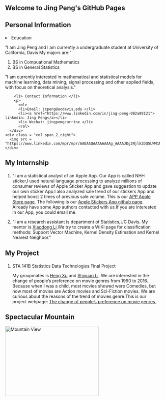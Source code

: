 ## Welcome to Jing Peng's GitHub Pages

<body>
  <section class="main-content">
    <h2><p class = "blue"> Personal Information </p></h2>
    <div class ="section group">
      <div class = "col span_2_left">
      <p>
        <li> Education </li>
         <p> 
          "I am Jing Peng and I am currently a undergraduate student at University of California, Davis
            My majors are:"
            <ol>
            <li> BS in Compuational Mathematics </li>
            <li> BS in General Statistics </li>
            </ol>
          "I am currently interested in mathematical and statistical models for machine learning, data mining, 
          signal processing and other applied fields, with focus on theoretical analysis."
  
        <li> Contact Information </li>
        <p> 
          <ol>
          <li>Email: jcpeng@ucdavis.edu </li>
          <li><a href="https://www.linkedin.com/in/jing-peng-082a89121"> linkedin: Jing Peng</a></li>
          <li> Wechat: jingpengcorrine </li>
          </ol>
      </div>
    <div class = "col span_2_right">
      <img src = "https://www.linkedin.com/mpr/mpr/AAEAAQAAAAAAAAg_AAAAJDg3NjlkZDQ5LWM1MzYtNDQ4NS05NjhmLTViM2VkYTY2ZDM1NA.jpg">
    </div>
  </div>
</section>
  <h2><p class = "blue"> My Internship </p></h2>
      <ol>
      <li>
        <p>
            "I am a statistical analyst of an Apple App. Our App is called NHH sticker,I used natural language 
            processing to analyze millions of consumer reviews of Apple Sticker App and gave suggestion to update 
            our own sticker App.I also analyzed sale trend of our stickers App and helped boost 2 times of previous 
            sale volume. This is our <a href="https://itunes.apple.com/cn/app/nhh-stickers/id1161646735?l=en&mt=8"> APP Apple Store page</a>.  The following is our <a href="https://github.com/TintPoint/StickerDatabase"> Apple Stickers App github page</a>.
            Already have some App authors contacted with us.If you are interested in our App, you could email me.
        </p>
      </li>
      <li>
        <p>
            "I am a research assistant is department of Statistics,UC Davis. My mentor is 
            <a href="http://www.stat.ucdavis.edu/~xdgli/"> Xiaodong Li</a>.We try to create a WIKI page for 
            classification methods: Support Vector Machine, Kernel Density Estimation and Kernel Nearest Neighbor."
        </p>
      </li>

</ol>
<h2><p class = "blue"> My Project </p></h2>
<ol>
<li> STA 141B  Statistics Data Technologies Final Project</li>
<p> My groupmates is <a href="https://heng19.github.io/UC-Davis-Heng-Xu/"> Heng Xu</a> and <a href="https://github.com/Shiyuan666/Shiyuan666.github.io/"> Shiyuan Li</a>. We are interested in the change of people’s preference on movie genres from 1990 to 2016. Because when I was a child, most movies showed were Comedies, but now most of movies are Action movies and Sci-Fiction movies. We are curious about the reasons of the trend of movies genre.This is our project webpage: <a href="http://htmlpreview.github.io/?https://github.com/Heng19/UC-Davis-Heng-Xu/blob/master/final.html"> The change of people’s preference on movie genres </a>.
</p>

</ol>

<h2>Spectacular Mountain</h2>
<img src="https://www.linkedin.com/mpr/mpr/AAEAAQAAAAAAAAg_AAAAJDg3NjlkZDQ5LWM1MzYtNDQ4NS05NjhmLTViM2VkYTY2ZDM1NA.jpg" alt="Mountain View" style="width:304px;height:228px;">

